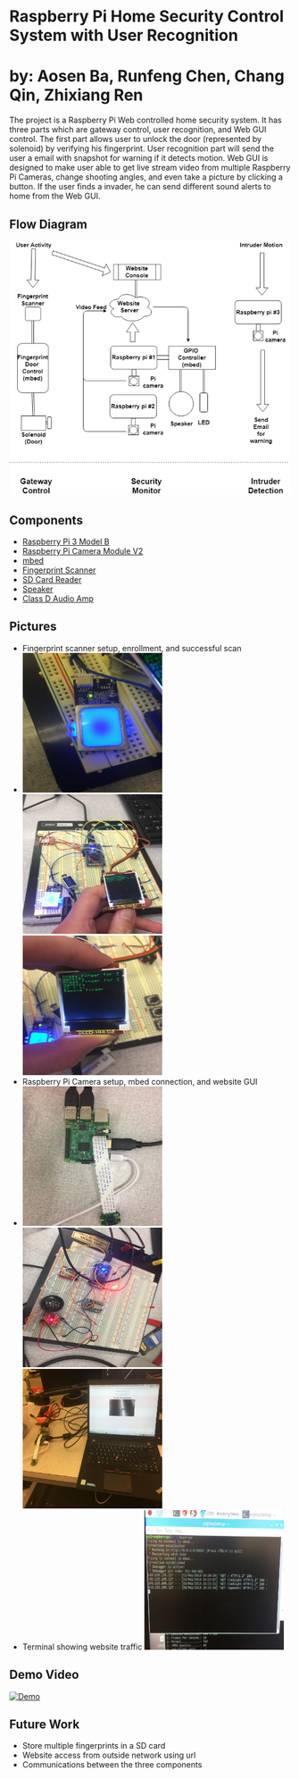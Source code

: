 # Raspberry Pi Home Security Control System with User Recognition
# by: Aosen Ba, Runfeng Chen, Chang Qin, Zhixiang Ren

The project is a Raspberry Pi Web controlled home security system. It has three parts which are gateway control, user recognition, and Web GUI control. The first part allows user to unlock the door (represented by solenoid) by verifying his fingerprint. User recognition part will send the user a email with snapshot for warning if it detects motion. Web GUI is designed to make user able to get live stream video from multiple Raspberry Pi Cameras, change shooting angles, and even take a picture by clicking a button. If the user finds a invader, he can send different sound alerts to home from the Web GUI.

## Flow Diagram
![](Flow%20Diagram.jpg)

## Components
- [Raspberry Pi 3 Model B](https://www.raspberrypi.org/products/raspberry-pi-3-model-b/)
- [Raspberry Pi Camera Module V2](https://www.raspberrypi.org/products/camera-module-v2/)
- [mbed](https://os.mbed.com/platforms/mbed-LPC1768/)
- [Fingerprint Scanner](https://os.mbed.com/users/beanmachine44/notebook/fingerprint-scanner1/)
- [SD Card Reader](https://os.mbed.com/cookbook/SD-Card-File-System)
- [Speaker](https://os.mbed.com/users/4180_1/notebook/using-a-speaker-for-audio-output/)
- [Class D Audio Amp](https://os.mbed.com/users/4180_1/notebook/tpa2005d1-class-d-audio-amp/)

## Pictures
- Fingerprint scanner setup, enrollment, and successful scan
- <img width="250" height="250" src=/images/4.jpg> <img width="250" height="250" src=/images/3.jpg> <img width="250" height="250" src=/images/1.jpg>
- Raspberry Pi Camera setup, mbed connection, and website GUI
- <img width="250" height="250" src=/images/6.jpg> <img width="250" height="250" src=/images/5.jpg> <img width="250" height="250" src=/images/7.jpg>
- Terminal showing website traffic <img width="250" height="250" src=/images/8.jpg>

## Demo Video
[![Demo](https://img.youtube.com/vi/x7tUQa1mYeM/0.jpg)](https://www.youtube.com/watch?v=x7tUQa1mYeM)

## Future Work
- Store multiple fingerprints in a SD card
- Website access from outside network using url
- Communications between the three components
